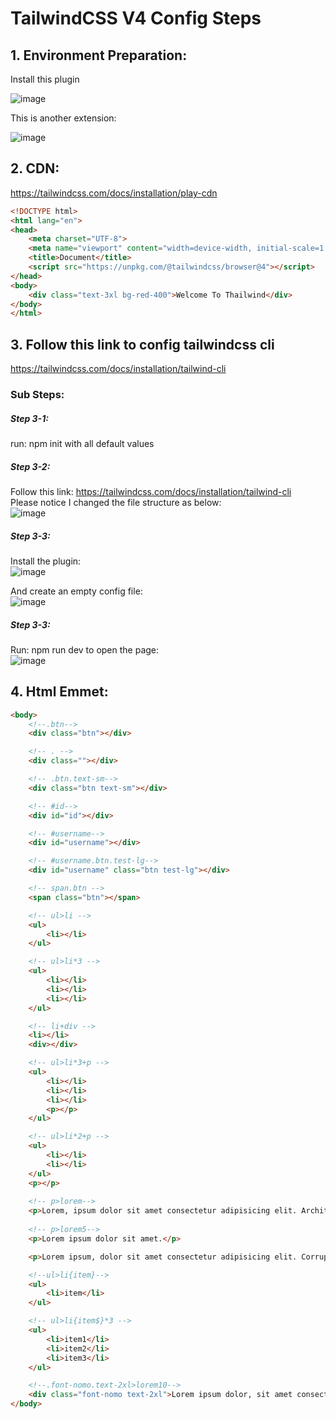 # TailwindCSS V4 Config Steps
## 1. Environment Preparation: <br/>
Install this plugin <br/>
       
![image](https://github.com/user-attachments/assets/2a5fa215-42d3-4ad7-b55a-1dde9dd274ac)

This is another extension:

![image](https://github.com/user-attachments/assets/cb20d014-8ff2-41eb-9654-2e0c207a840a)

## 2. CDN:
https://tailwindcss.com/docs/installation/play-cdn
```html
<!DOCTYPE html>
<html lang="en">
<head>
    <meta charset="UTF-8">
    <meta name="viewport" content="width=device-width, initial-scale=1.0">
    <title>Document</title>
    <script src="https://unpkg.com/@tailwindcss/browser@4"></script>
</head>
<body>
    <div class="text-3xl bg-red-400">Welcome To Thailwind</div>
</body>
</html>
```

## 3. Follow this link to config tailwindcss cli<br/>
https://tailwindcss.com/docs/installation/tailwind-cli

### Sub Steps:
##### Step 3-1:
 run: npm init with all default values<br/>
##### Step 3-2:
Follow this link:  https://tailwindcss.com/docs/installation/tailwind-cli<br/>
Please notice I changed the file structure as below:<br/>
![image](https://github.com/user-attachments/assets/880e74d5-6584-4df6-8f73-978bff688abc)<br/>
##### Step 3-3:
Install the plugin:  <br/>
![image](https://github.com/user-attachments/assets/7200b937-90b0-416f-b63d-7127a14e7043)<br/>

And create an empty config file: <br/>
![image](https://github.com/user-attachments/assets/dbf0dd64-9f69-4544-b6aa-0eb423d39bc4)<br/>

##### Step 3-3:
Run:  npm run dev to open the page:<br/>
![image](https://github.com/user-attachments/assets/5554d925-08af-4492-875d-f8331c89bda5)<br/>


## 4. Html Emmet:<br/>

```html
<body>
    <!--.btn-->
    <div class="btn"></div>

    <!-- . -->
    <div class=""></div>

    <!-- .btn.text-sm-->
    <div class="btn text-sm"></div>

    <!-- #id-->
    <div id="id"></div>

    <!-- #username-->
    <div id="username"></div>

    <!-- #username.btn.test-lg-->
    <div id="username" class="btn test-lg"></div>

    <!-- span.btn -->
    <span class="btn"></span>

    <!-- ul>li -->
    <ul>
        <li></li>
    </ul>

    <!-- ul>li*3 -->
    <ul>
        <li></li>
        <li></li>
        <li></li>
    </ul>

    <!-- li+div -->
    <li></li>
    <div></div>

    <!-- ul>li*3+p -->
    <ul>
        <li></li>
        <li></li>
        <li></li>
        <p></p>
    </ul>

    <!-- ul>li*2+p -->
    <ul>
        <li></li>
        <li></li>
    </ul>
    <p></p>
     
    <!-- p>lorem-->
    <p>Lorem, ipsum dolor sit amet consectetur adipisicing elit. Architecto fugiat ipsa recusandae rem numquam modi corporis illum, aut laborum ea at atque suscipit reiciendis veritatis nam doloribus incidunt animi? Velit.</p>
     
    <!-- p>lorem5-->
    <p>Lorem ipsum dolor sit amet.</p>

    <p>Lorem ipsum, dolor sit amet consectetur adipisicing elit. Corrupti, ratione.</p>

    <!--ul>li{item}-->
    <ul>
        <li>item</li>
    </ul>

    <!-- ul>li{item$}*3 -->
    <ul>
        <li>item1</li>
        <li>item2</li>
        <li>item3</li>
    </ul>

    <!--.font-nomo.text-2xl>lorem10-->
    <div class="font-nomo text-2xl">Lorem ipsum dolor, sit amet consectetur adipisicing elit. Rerum repudiandae libero nisi error numquam maiores voluptate est corrupti nihil amet, at inventore consequuntur officia eius, veniam quos, autem illo quasi.</div>
</body>
```


